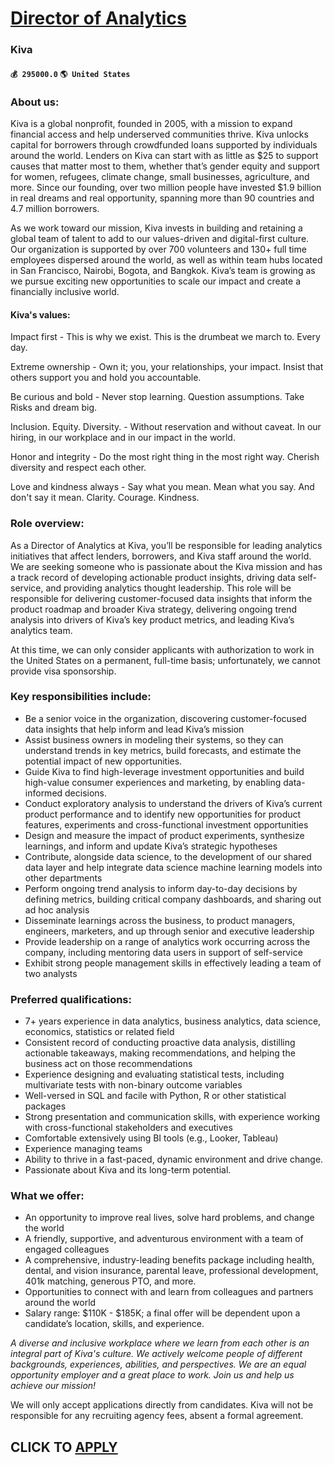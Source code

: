 # [Director of Analytics](https://www.remotewlb.com/apply/director-of-analytics-80532)  
### Kiva  
#### `💰 295000.0` `🌎 United States`  

### About us:

Kiva is a global nonprofit, founded in 2005, with a mission to expand financial access and help underserved communities thrive. Kiva unlocks capital for borrowers through crowdfunded loans supported by individuals around the world. Lenders on Kiva can start with as little as $25 to support causes that matter most to them, whether that’s gender equity and support for women, refugees, climate change, small businesses, agriculture, and more. Since our founding, over two million people have invested $1.9 billion in real dreams and real opportunity, spanning more than 90 countries and 4.7 million borrowers.

As we work toward our mission, Kiva invests in building and retaining a global team of talent to add to our values-driven and digital-first culture. Our organization is supported by over 700 volunteers and 130+ full time employees dispersed around the world, as well as within team hubs located in San Francisco, Nairobi, Bogota, and Bangkok. Kiva’s team is growing as we pursue exciting new opportunities to scale our impact and create a financially inclusive world.

####  **Kiva's values:**

Impact first - This is why we exist. This is the drumbeat we march to. Every day.

Extreme ownership - Own it; you, your relationships, your impact. Insist that others support you and hold you accountable.

Be curious and bold - Never stop learning. Question assumptions. Take Risks and dream big.

Inclusion. Equity. Diversity. - Without reservation and without caveat. In our hiring, in our workplace and in our impact in the world.

Honor and integrity - Do the most right thing in the most right way. Cherish diversity and respect each other.

Love and kindness always - Say what you mean. Mean what you say. And don't say it mean. Clarity. Courage. Kindness.

### Role overview:

As a Director of Analytics at Kiva, you’ll be responsible for leading analytics initiatives that affect lenders, borrowers, and Kiva staff around the world. We are seeking someone who is passionate about the Kiva mission and has a track record of developing actionable product insights, driving data self-service, and providing analytics thought leadership. This role will be responsible for delivering customer-focused data insights that inform the product roadmap and broader Kiva strategy, delivering ongoing trend analysis into drivers of Kiva’s key product metrics, and leading Kiva’s analytics team.

At this time, we can only consider applicants with authorization to work in the United States on a permanent, full-time basis; unfortunately, we cannot provide visa sponsorship.

### Key responsibilities include:

  * Be a senior voice in the organization, discovering customer-focused data insights that help inform and lead Kiva’s mission
  * Assist business owners in modeling their systems, so they can understand trends in key metrics, build forecasts, and estimate the potential impact of new opportunities.
  * Guide Kiva to find high-leverage investment opportunities and build high-value consumer experiences and marketing, by enabling data-informed decisions. 
  * Conduct exploratory analysis to understand the drivers of Kiva’s current product performance and to identify new opportunities for product features, experiments and cross-functional investment opportunities 
  * Design and measure the impact of product experiments, synthesize learnings, and inform and update Kiva’s strategic hypotheses
  * Contribute, alongside data science, to the development of our shared data layer and help integrate data science machine learning models into other departments 
  * Perform ongoing trend analysis to inform day-to-day decisions by defining metrics, building critical company dashboards, and sharing out ad hoc analysis
  * Disseminate learnings across the business, to product managers, engineers, marketers, and up through senior and executive leadership
  * Provide leadership on a range of analytics work occurring across the company, including mentoring data users in support of self-service
  * Exhibit strong people management skills in effectively leading a team of two analysts

### Preferred qualifications:

  * 7+ years experience in data analytics, business analytics, data science, economics, statistics or related field
  * Consistent record of conducting proactive data analysis, distilling actionable takeaways, making recommendations, and helping the business act on those recommendations
  * Experience designing and evaluating statistical tests, including multivariate tests with non-binary outcome variables
  * Well-versed in SQL and facile with Python, R or other statistical packages
  * Strong presentation and communication skills, with experience working with cross-functional stakeholders and executives
  * Comfortable extensively using BI tools (e.g., Looker, Tableau)
  * Experience managing teams 
  * Ability to thrive in a fast-paced, dynamic environment and drive change.
  * Passionate about Kiva and its long-term potential.

### What we offer:

  * An opportunity to improve real lives, solve hard problems, and change the world
  * A friendly, supportive, and adventurous environment with a team of engaged colleagues
  * A comprehensive, industry-leading benefits package including health, dental, and vision insurance, parental leave, professional development, 401k matching, generous PTO, and more.
  * Opportunities to connect with and learn from colleagues and partners around the world
  * Salary range: $110K - $185K; a final offer will be dependent upon a candidate’s location, skills, and experience. 

_A diverse and inclusive workplace where we learn from each other is an integral part of Kiva's culture. We actively welcome people of different backgrounds, experiences, abilities, and perspectives. We are an equal opportunity employer and a great place to work. Join us and help us achieve our mission!_

We will only accept applications directly from candidates. Kiva will not be responsible for any recruiting agency fees, absent a formal agreement.

  
## CLICK TO [APPLY](https://www.remotewlb.com/apply/director-of-analytics-80532)


